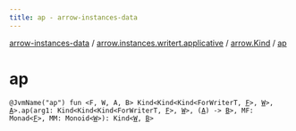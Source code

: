 ```yaml
---
title: ap - arrow-instances-data
---
```


[arrow-instances-data](../../index.html) / [arrow.instances.writert.applicative](../index.html) / [arrow.Kind](index.html) / [ap](./ap.html)

# ap

`@JvmName("ap") fun <F, W, A, B> Kind<Kind<Kind<ForWriterT, `[`F`](ap.html#F)`>, `[`W`](ap.html#W)`>, `[`A`](ap.html#A)`>.ap(arg1: Kind<Kind<Kind<ForWriterT, `[`F`](ap.html#F)`>, `[`W`](ap.html#W)`>, (`[`A`](ap.html#A)`) -> `[`B`](ap.html#B)`>, MF: Monad<`[`F`](ap.html#F)`>, MM: Monoid<`[`W`](ap.html#W)`>): Kind<`[`W`](ap.html#W)`, `[`B`](ap.html#B)`>`